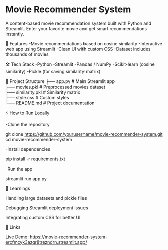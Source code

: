 # Movie Recommender System

A content-based movie recommendation system built with Python and Streamlit. Enter your favorite movie and get smart recommendations instantly.

🚀 Features
-Movie recommendations based on cosine similarity
-Interactive web app using Streamlit
-Clean UI with custom CSS
-Dataset includes thousands of movies

🛠️ Tech Stack
-Python
-Streamlit
-Pandas / NumPy
-Scikit-learn (cosine similarity)
-Pickle (for saving similarity matrix)

📂 Project Structure
├── app.py              # Main Streamlit app  
├── movies.pkl          # Preprocessed movies dataset  
├── similarity.pkl      # Similarity matrix  
├── style.css           # Custom styles  
└── README.md           # Project documentation

⚡ How to Run Locally

-Clone the repository

git clone https://github.com/yourusername/movie-recommender-system.git
cd movie-recommender-system


-Install dependencies

pip install -r requirements.txt


-Run the app

streamlit run app.py


🌟 Learnings

Handling large datasets and pickle files

Debugging Streamlit deployment issues

Integrating custom CSS for better UI

🔗 Links

Live Demo: https://movie-recommender-system-ercfmcyk3azqr8trezndrn.streamlit.app/
